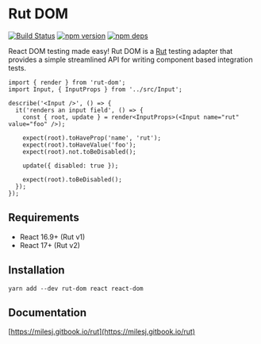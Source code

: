 # Rut DOM

[![Build Status](https://github.com/milesj/rut/workflows/Build/badge.svg)](https://github.com/milesj/rut/actions?query=branch%3Amaster)
[![npm version](https://badge.fury.io/js/rut-dom.svg)](https://www.npmjs.com/package/rut-dom)
[![npm deps](https://david-dm.org/milesj/rut.svg?path=packages/rut-dom)](https://www.npmjs.com/package/rut-dom)

React DOM testing made easy! Rut DOM is a [Rut](https://www.npmjs.com/package/rut) testing adapter
that provides a simple streamlined API for writing component based integration tests.

```tsx
import { render } from 'rut-dom';
import Input, { InputProps } from '../src/Input';

describe('<Input />', () => {
  it('renders an input field', () => {
    const { root, update } = render<InputProps>(<Input name="rut" value="foo" />);

    expect(root).toHaveProp('name', 'rut');
    expect(root).toHaveValue('foo');
    expect(root).not.toBeDisabled();

    update({ disabled: true });

    expect(root).toBeDisabled();
  });
});
```

## Requirements

- React 16.9+ (Rut v1)
- React 17+ (Rut v2)

## Installation

```
yarn add --dev rut-dom react react-dom
```

## Documentation

[https://milesj.gitbook.io/rut](https://milesj.gitbook.io/rut)
